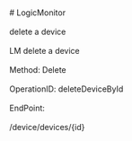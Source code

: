 <br>#     LogicMonitor</br>
<br>delete a device</br>
<br>LM delete a device</br>
<br>Method: Delete</br>
<br>OperationID: deleteDeviceById</br>
<br>EndPoint:</br>
<br>/device/devices/{id}</br>
